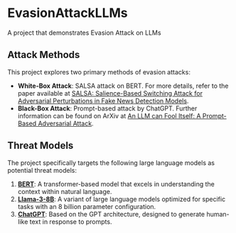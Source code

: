 # EvasionAttackLLMs
A project that demonstrates Evasion Attack on LLMs

## Attack Methods
This project explores two primary methods of evasion attacks:

- **White-Box Attack**: SALSA attack on BERT. For more details, refer to the paper available at [SALSA: Salience-Based Switching Attack for Adversarial Perturbations in Fake News Detection Models](https://doi.org/10.1007/978-3-031-56069-9_3).
- **Black-Box Attack**: Prompt-based attack by ChatGPT. Further information can be found on ArXiv at [An LLM can Fool Itself: A Prompt-Based Adversarial Attack](https://arxiv.org/abs/2310.13345).

## Threat Models
The project specifically targets the following large language models as potential threat models:

1. **[BERT](https://huggingface.co/textattack/bert-base-uncased-yelp-polarity)**: A transformer-based model that excels in understanding the context within natural language.
2. **[Llama-3-8B](https://huggingface.co/NousResearch/Meta-Llama-3-8B-Instruct)**: A variant of large language models optimized for specific tasks with an 8 billion parameter configuration.
3. **[ChatGPT](https://platform.openai.com/docs/models/gpt-3-5-turbo)**: Based on the GPT architecture, designed to generate human-like text in response to prompts.


